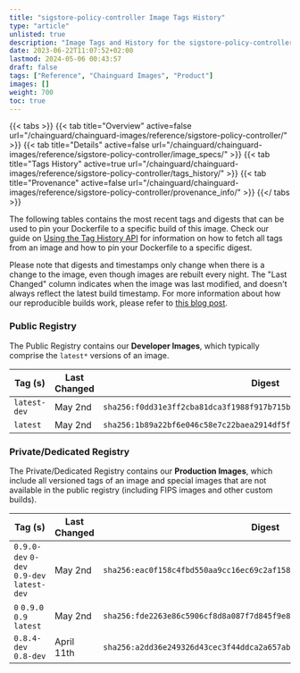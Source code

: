 ```yaml
---
title: "sigstore-policy-controller Image Tags History"
type: "article"
unlisted: true
description: "Image Tags and History for the sigstore-policy-controller Chainguard Image"
date: 2023-06-22T11:07:52+02:00
lastmod: 2024-05-06 00:43:57
draft: false
tags: ["Reference", "Chainguard Images", "Product"]
images: []
weight: 700
toc: true
---
```


{{< tabs >}}
{{< tab title="Overview" active=false url="/chainguard/chainguard-images/reference/sigstore-policy-controller/" >}}
{{< tab title="Details" active=false url="/chainguard/chainguard-images/reference/sigstore-policy-controller/image_specs/" >}}
{{< tab title="Tags History" active=true url="/chainguard/chainguard-images/reference/sigstore-policy-controller/tags_history/" >}}
{{< tab title="Provenance" active=false url="/chainguard/chainguard-images/reference/sigstore-policy-controller/provenance_info/" >}}
{{</ tabs >}}

The following tables contains the most recent tags and digests that can be used to pin your Dockerfile to a specific build of this image. Check our guide on [Using the Tag History API](/chainguard/chainguard-images/using-the-tag-history-api/) for information on how to fetch all tags from an image and how to pin your Dockerfile to a specific digest.

Please note that digests and timestamps only change when there is a change to the image, even though images are rebuilt every night. The "Last Changed" column indicates when the image was last modified, and doesn't always reflect the latest build timestamp. For more information about how our reproducible builds work, please refer to [this blog post](https://www.chainguard.dev/unchained/reproducing-chainguards-reproducible-image-builds).

### Public Registry
The Public Registry contains our **Developer Images**, which typically comprise the `latest*` versions of an image.

| Tag (s)       | Last Changed | Digest                                                                    |
|---------------|--------------|---------------------------------------------------------------------------|
|  `latest-dev` | May 2nd      | `sha256:f0dd31e3ff2cba81dca3f1988f917b715b94ea2c5eb93628736fe21b2f5cb133` |
|  `latest`     | May 2nd      | `sha256:1b89a22bf6e046c58e7c22baea2914df5f03b4b97037a193943f2a9196b8f132` |


### Private/Dedicated Registry
The Private/Dedicated Registry contains our **Production Images**, which include all versioned tags of an image and special images that are not available in the public registry (including FIPS images and other custom builds).

| Tag (s)                                     | Last Changed | Digest                                                                    |
|---------------------------------------------|--------------|---------------------------------------------------------------------------|
|  `0.9.0-dev` `0-dev` `0.9-dev` `latest-dev` | May 2nd      | `sha256:eac0f158c4fbd550aa9cc16ec69c2af1588b7ac098c52b8fbc48f36aedd67d13` |
|  `0` `0.9.0` `0.9` `latest`                 | May 2nd      | `sha256:fde2263e86c5906cf8d8a087f7d845f9e8adf77eee66cdf36dfed9d89b606f71` |
|  `0.8.4-dev` `0.8-dev`                      | April 11th   | `sha256:a2dd36e249326d43cec3f44ddca2a657ab03e74a33ec770ddd9074321e6cd2f7` |

